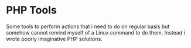 # PHP Tools
Some tools to perform actions that i need to do on regular basis but somehow cannot remind myself of a Linux command to do them.
Instead i wrote poorly imaginative PHP solutions.
